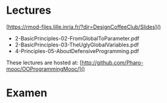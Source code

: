 # Lectures

[https://rmod-files.lille.inria.fr/?dir=DesignCoffeeClub/Slides]()

- 2-BasicPrinciples-02-FromGlobalToParameter.pdf
- 2-BasicPrinciples-03-TheUglyGlobalVariables.pdf
- 4-Principles-05-AboutDefensiveProgramming.pdf


These lectures are hosted at: 
	[http://github.com/Pharo-mooc/OOProgrammingMooc/]()

# Examen